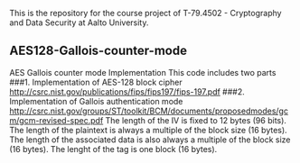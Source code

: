 This is the repository for the course project of T-79.4502 - Cryptography and Data Security at Aalto University.
## AES128-Gallois-counter-mode

AES Gallois counter mode Implementation
This code includes two parts
###1. Implementation of AES-128 block cipher
  http://csrc.nist.gov/publications/fips/fips197/fips-197.pdf
###2. Implementation of Gallois authentication mode
  http://csrc.nist.gov/groups/ST/toolkit/BCM/documents/proposedmodes/gcm/gcm-revised-spec.pdf
  The length of the IV is fixed to 12 bytes (96 bits).
  The length of the plaintext is always a multiple of the block size (16 bytes). 
  The length of the associated data is also always a multiple of the block size (16 bytes).
  The lenght of the tag is one block (16 bytes). 
